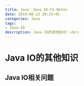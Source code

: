 ```yaml
---
title: Java：Java IO-CS-Notes
date: 2019-08-23 20:33:45
categories: Java
tags: 
- Java-IO
description: Java IO的其他知识：<br>
---
```


# Java IO的其他知识

## Java IO相关问题
